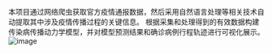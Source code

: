 本项目通过网络爬虫获取官方疫情通报数据，然后采用自然语言处理等相关技术自动提取其中涉及疫情传播过程的关键信息。
根据采集和处理得到的有效数据构建传染病传播动力学模型，并对模型预测结果和确诊病例行程轨迹进行可视化展示。
![image](https://github.com/duoduoduomimimi/Epidemic-data-analysis/assets/76621626/91ca2551-ecd8-4eea-8d14-aa72a1ef5bcf)
